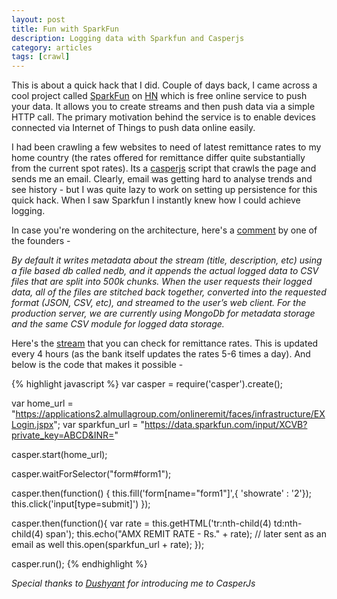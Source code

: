 ```yaml
---
layout: post
title: Fun with SparkFun
description: Logging data with Sparkfun and Casperjs
category: articles
tags: [crawl]
---
```


This is about a quick hack that I did. Couple of days back, I came across a cool project called [SparkFun](https://data.sparkfun.com/) on [HN](https://news.ycombinator.com/item?id=8015354) which is free online service to push your data. It allows you to create streams and then push data via a simple HTTP call. The primary motivation behind the service is to enable devices connected via Internet of Things to push data online easily.

I had been crawling a few websites to need of latest remittance rates to my home country (the rates offered for remittance differ quite substantially from the current spot rates). Its a [casperjs](http://casperjs.org/) script that crawls the page and sends me an email. Clearly, email was getting hard to analyse trends and see history - but I was quite lazy to work on setting up persistence for this quick hack. When I saw Sparkfun I instantly knew how I could achieve logging. 

In case you're wondering on the architecture, here's a [comment](https://news.ycombinator.com/item?id=8016011) by one of the founders - 

_By default it writes metadata about the stream (title, description, etc) using a file based db called nedb, and it appends the actual logged data to CSV files that are split into 500k chunks. When the user requests their logged data, all of the files are stitched back together, converted into the requested format (JSON, CSV, etc), and streamed to the user’s web client.
For the production server, we are currently using MongoDb for metadata storage and the same CSV module for logged data storage._

Here's the [stream](https://data.sparkfun.com/streams/0llnrLvRyOFYXyv3yDD6) that you can check for remittance rates. This is updated every 4 hours (as the bank itself updates the rates 5-6 times a day).  And below is the code that makes it possible - 

{% highlight javascript %}
var casper = require('casper').create();
 
var home_url = "https://applications2.almullagroup.com/onlineremit/faces/infrastructure/EXLogin.jspx";
var sparkfun_url = "https://data.sparkfun.com/input/XCVB?private_key=ABCD&INR="
 
casper.start(home_url);

casper.waitForSelector("form#form1");
 
casper.then(function() {
  this.fill('form[name="form1"]',{ 'showrate' : '2'});
  this.click('input[type=submit]')
});
 
casper.then(function(){
  var rate = this.getHTML('tr:nth-child(4) td:nth-child(4) span');
  this.echo("AMX REMIT RATE - Rs." +  rate); // later sent as an email as well
  this.open(sparkfun_url + rate);
});
 
casper.run();
{% endhighlight %}

_Special thanks to [Dushyant](http://dushyantrao.github.io/) for introducing me to CasperJs_
